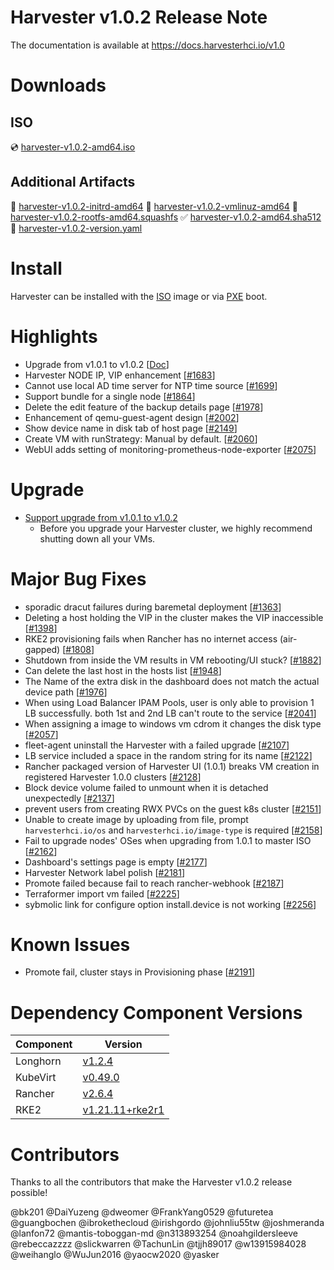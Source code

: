 # Harvester v1.0.2 Release Note

The documentation is available at https://docs.harvesterhci.io/v1.0

# Downloads

## ISO
:cd: [harvester-v1.0.2-amd64.iso](https://releases.rancher.com/harvester/v1.0.2/harvester-v1.0.2-amd64.iso)

## Additional Artifacts
:file_folder: [harvester-v1.0.2-initrd-amd64](https://releases.rancher.com/harvester/v1.0.2/harvester-v1.0.2-initrd-amd64)
:file_folder: [harvester-v1.0.2-vmlinuz-amd64](https://releases.rancher.com/harvester/v1.0.2/harvester-v1.0.2-vmlinuz-amd64)
:file_folder: [harvester-v1.0.2-rootfs-amd64.squashfs](https://releases.rancher.com/harvester/v1.0.2/harvester-v1.0.2-rootfs-amd64.squashfs)
:white_check_mark: [harvester-v1.0.2-amd64.sha512](https://releases.rancher.com/harvester/v1.0.2/harvester-v1.0.2-amd64.sha512)
:memo:  [harvester-v1.0.2-version.yaml](https://releases.rancher.com/harvester/v1.0.2/version.yaml)

# Install
Harvester can be installed with the [ISO](https://docs.harvesterhci.io/v1.0/install/iso-install/) image or via [PXE](https://docs.harvesterhci.io/v1.0/install/pxe-boot-install/) boot.

# Highlights
* Upgrade from v1.0.1 to v1.0.2 [[Doc](https://docs.harvesterhci.io/v1.0/upgrade/automatic/)]
* Harvester NODE IP, VIP enhancement [[#1683](https://github.com/harvester/harvester/issues/1683)]
* Cannot use local AD time server for NTP time source [[#1699](https://github.com/harvester/harvester/issues/1699)]
* Support bundle for a single node [[#1864](https://github.com/harvester/harvester/issues/1864)]
* Delete the edit feature of the backup details page [[#1978](https://github.com/harvester/harvester/issues/1978)]
* Enhancement of qemu-guest-agent design [[#2002](https://github.com/harvester/harvester/issues/2002)]
* Show device name in disk tab of host page [[#2149](https://github.com/harvester/harvester/issues/2149)]
* Create VM with runStrategy: Manual by default. [[#2060](https://github.com/harvester/harvester/issues/2060)]
* WebUI adds setting of monitoring-prometheus-node-exporter [[#2075](https://github.com/harvester/harvester/issues/2075)]

# Upgrade
* [Support upgrade from v1.0.1 to v1.0.2](https://docs.harvesterhci.io/v1.0/upgrade/automatic/)
    * Before you upgrade your Harvester cluster, we highly recommend shutting down all your VMs.

# Major Bug Fixes
* sporadic dracut failures during baremetal deployment [[#1363](https://github.com/harvester/harvester/issues/1363)]
* Deleting a host holding the VIP in the cluster makes the VIP inaccessible [[#1398](https://github.com/harvester/harvester/issues/1398)]
* RKE2 provisioning fails when Rancher has no internet access (air-gapped) [[#1808](https://github.com/harvester/harvester/issues/1808)]
* Shutdown from inside the VM results in VM rebooting/UI stuck? [[#1882](https://github.com/harvester/harvester/issues/1882)]
* Can delete the last host in the hosts list [[#1948](https://github.com/harvester/harvester/issues/1948)]
* The Name of the extra disk in the dashboard does not match the actual device path [[#1976](https://github.com/harvester/harvester/issues/1976)]
* When using Load Balancer IPAM Pools, user is only able to provision 1 LB successfully. both 1st and 2nd LB can't route to the service [[#2041](https://github.com/harvester/harvester/issues/2041)]
* When assigning a image to windows vm cdrom it changes the disk type [[#2057](https://github.com/harvester/harvester/issues/2057)]
* fleet-agent uninstall the Harvester with a failed upgrade [[#2107](https://github.com/harvester/harvester/issues/2107)]
* LB service included a space in the random string for its name [[#2122](https://github.com/harvester/harvester/issues/2122)]
* Rancher packaged version of Harvester UI (1.0.1) breaks VM creation in registered Harvester 1.0.0 clusters [[#2128](https://github.com/harvester/harvester/issues/2128)]
* Block device volume failed to unmount when it is detached unexpectedly [[#2137](https://github.com/harvester/harvester/issues/2137)]
* prevent users from creating RWX PVCs on the guest k8s cluster [[#2151](https://github.com/harvester/harvester/issues/2151)]
* Unable to create image by uploading from file, prompt `harvesterhci.io/os` and `harvesterhci.io/image-type` is required [[#2158](https://github.com/harvester/harvester/issues/2158)]
* Fail to upgrade nodes' OSes when upgrading from 1.0.1 to master ISO [[#2162](https://github.com/harvester/harvester/issues/2162)]
* Dashboard's settings page is empty [[#2177](https://github.com/harvester/harvester/issues/2177)]
* Harvester Network label polish [[#2181](https://github.com/harvester/harvester/issues/2181)]
* Promote failed because fail to reach rancher-webhook [[#2187](https://github.com/harvester/harvester/issues/2187)]
* Terraformer import vm failed [[#2225](https://github.com/harvester/harvester/issues/2225)]
* sybmolic link for configure option install.device is not working [[#2256](https://github.com/harvester/harvester/issues/2256)]

# Known Issues
* Promote fail, cluster stays in Provisioning phase [[#2191](https://github.com/harvester/harvester/issues/2191)]

# Dependency Component Versions
| Component | Version |
| ------ | ---------|
| Longhorn | [v1.2.4](https://github.com/longhorn/longhorn/releases/tag/v1.2.4) |
| KubeVirt | [v0.49.0](https://github.com/kubevirt/kubevirt/releases/tag/v0.49.0) |
| Rancher | [v2.6.4](https://github.com/rancher/rancher/releases/tags/v2.6.4) |
| RKE2 | [v1.21.11+rke2r1](https://github.com/rancher/rke2/releases/tag/v1.21.11%2Brke2r1) |

# Contributors
Thanks to all the contributors that make the Harvester v1.0.2 release possible!

@bk201
@DaiYuzeng
@dweomer
@FrankYang0529
@futuretea
@guangbochen
@ibrokethecloud
@irishgordo
@johnliu55tw
@joshmeranda
@lanfon72
@mantis-toboggan-md
@n313893254
@noahgildersleeve
@rebeccazzzz
@slickwarren
@TachunLin
@tjjh89017
@w13915984028
@weihanglo
@WuJun2016
@yaocw2020
@yasker
